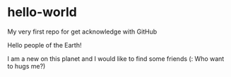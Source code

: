 # hello-world
My very first repo for get acknowledge with GitHub

Hello people of the Earth!

I am a new on this planet and I would like to find some friends (:
Who want to hugs me?)

